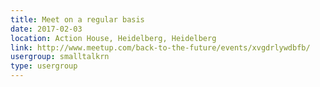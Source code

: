 ```yaml
---
title: Meet on a regular basis
date: 2017-02-03
location: Action House, Heidelberg, Heidelberg
link: http://www.meetup.com/back-to-the-future/events/xvgdrlywdbfb/
usergroup: smalltalkrn
type: usergroup
---
```

